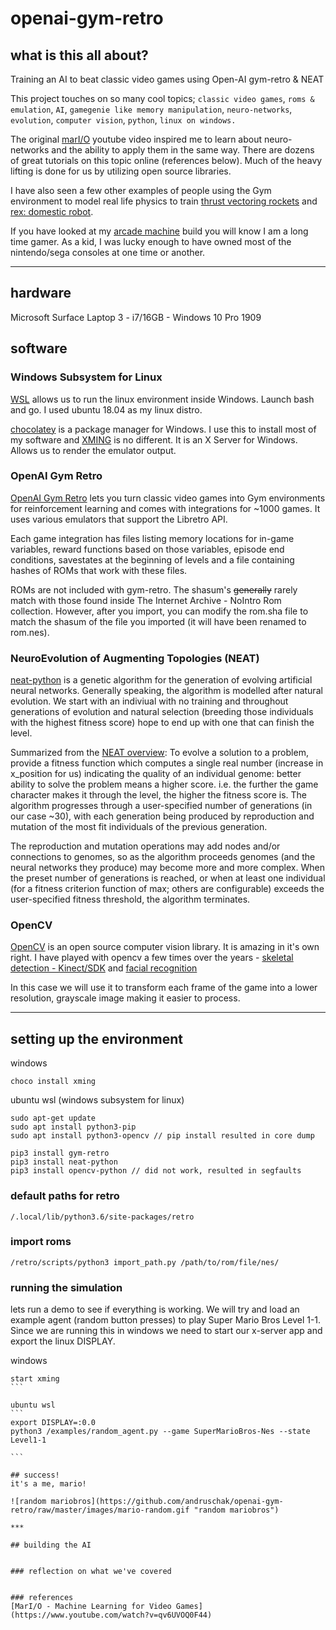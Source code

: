 # openai-gym-retro

## what is this all about?
Training an AI to beat classic video games using Open-AI gym-retro & NEAT

This project touches on so many cool topics; `classic video games`, `roms & emulation`, `AI`, `gamegenie like memory manipulation`, `neuro-networks`, `evolution`, `computer vision`, `python`, `linux on windows.` 

The original [marI/O](https://www.youtube.com/watch?v=qv6UVOQ0F44) youtube video inspired me to learn about neuro-networks and the ability to apply them in the same way. There are dozens of great tutorials on this topic online (references below). Much of the heavy lifting is done for us by utilizing open source libraries.

I have also seen a few other examples of people using the Gym environment to model real life physics to train [thrust vectoring rockets](https://github.com/EmbersArc/gym_rocketLander) and [rex: domestic robot](https://github.com/nicrusso7/rex-gym/blob/master/README.md).

If you have looked at my [arcade machine](https://github.com/andruschak/arcade-machine) build you will know I am a long time gamer. As a kid, I was lucky enough to have owned most of the nintendo/sega consoles at one time or another. 

***

## hardware
Microsoft Surface Laptop 3 - i7/16GB - Windows 10 Pro 1909 

## software
### Windows Subsystem for Linux 
[WSL](https://docs.microsoft.com/en-us/windows/wsl/install-win10) allows us to run the linux environment inside Windows. Launch bash and go. I used ubuntu 18.04 as my linux distro. 

[chocolatey](https://chocolatey.org/) is a package manager for Windows. I use this to install most of my software and [XMING](http://www.straightrunning.com/XmingNotes/) is no different. It is an X Server for Windows. Allows us to render the emulator output. 


### OpenAI Gym Retro
[OpenAI Gym Retro](https://openai.com/blog/gym-retro/) lets you turn classic video games into Gym environments for reinforcement learning and comes with integrations for ~1000 games. It uses various emulators that support the Libretro API.

Each game integration has files listing memory locations for in-game variables, reward functions based on those variables, episode end conditions, savestates at the beginning of levels and a file containing hashes of ROMs that work with these files.

ROMs are not included with gym-retro. The shasum's ~~generally~~ rarely match with those found inside The Internet Archive - NoIntro Rom collection. However, after you import, you can modify the rom.sha file to match the shasum of the file you imported (it will have been renamed to rom.nes).  

### NeuroEvolution of Augmenting Topologies (NEAT)
[neat-python](https://github.com/CodeReclaimers/neat-python) is a genetic algorithm for the generation of evolving artificial neural networks. Generally speaking, the algorithm is modelled after natural evolution. We start with an indiviual with no training and throughout generations of evolution and natural selection (breeding those individuals with the highest fitness score) hope to end up with one that can finish the level.  

Summarized from the [NEAT overview](https://neat-python.readthedocs.io/en/latest/neat_overview.html):
To evolve a solution to a problem, provide a fitness function which computes a single real number (increase in x_position for us) indicating the quality of an individual genome: better ability to solve the problem means a higher score. i.e. the further the game character makes it through the level, the higher the fitness score is. The algorithm progresses through a user-specified number of generations (in our case ~30), with each generation being produced by reproduction and mutation of the most fit individuals of the previous generation.

The reproduction and mutation operations may add nodes and/or connections to genomes, so as the algorithm proceeds genomes (and the neural networks they produce) may become more and more complex. When the preset number of generations is reached, or when at least one individual (for a fitness criterion function of max; others are configurable) exceeds the user-specified fitness threshold, the algorithm terminates.

### OpenCV
[OpenCV](https://opencv.org/) is an open source computer vision library. It is amazing in it's own right. I have played with opencv a few times over the years - [skeletal detection - Kinect/SDK](https://www.youtube.com/watch?v=bBsXQb-j9vk) and [facial recognition](https://www.youtube.com/watch?v=onjW4iA1Ai4) 

In this case we will use it to transform each frame of the game into a lower resolution, grayscale image making it easier to process. 

***

## setting up the environment

windows
```
choco install xming
```

ubuntu wsl (windows subsystem for linux)
```
sudo apt-get update
sudo apt install python3-pip
sudo apt install python3-opencv // pip install resulted in core dump

pip3 install gym-retro
pip3 install neat-python
pip3 install opencv-python // did not work, resulted in segfaults
```

### default paths for retro
`/.local/lib/python3.6/site-packages/retro`

### import roms
`/retro/scripts/python3 import_path.py /path/to/rom/file/nes/`


### running the simulation
lets run a demo to see if everything is working. We will try and load an example agent (random button presses) to play Super Mario Bros Level 1-1. Since we are running this in windows we need to start our x-server app and export the linux DISPLAY.

windows
````
start xming
```

ubuntu wsl
```
export DISPLAY=:0.0
python3 /examples/random_agent.py --game SuperMarioBros-Nes --state Level1-1

```

## success!
it's a me, mario!

![random mariobros](https://github.com/andruschak/openai-gym-retro/raw/master/images/mario-random.gif "random mariobros")

***

## building the AI


### reflection on what we've covered


### references
[MarI/O - Machine Learning for Video Games](https://www.youtube.com/watch?v=qv6UVOQ0F44)
